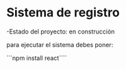 <h1>Sistema de registro</h1>

-Estado del proyecto: en construcción

para ejecutar el sistema debes poner:

```npm install react````
